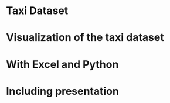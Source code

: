 # Taxi Dataset
# Visualization of the taxi dataset
# With Excel and Python
# Including presentation
